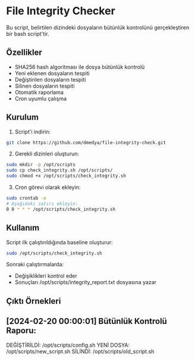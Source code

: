 # File Integrity Checker

Bu script, belirtilen dizindeki dosyaların bütünlük kontrolünü gerçekleştiren bir bash script'tir.

## Özellikler

- SHA256 hash algoritması ile dosya bütünlük kontrolü
- Yeni eklenen dosyaların tespiti
- Değiştirilen dosyaların tespiti
- Silinen dosyaların tespiti
- Otomatik raporlama
- Cron uyumlu çalışma

## Kurulum

1. Script'i indirin:
```bash
git clone https://github.com/dmedya/file-integrity-check.git
```

2. Gerekli dizinleri oluşturun:
```bash
sudo mkdir -p /opt/scripts
sudo cp check_integrity.sh /opt/scripts/
sudo chmod +x /opt/scripts/check_integrity.sh
```

3. Cron görevi olarak ekleyin:
```bash
sudo crontab -e
# Aşağıdaki satırı ekleyin:
0 0 * * * /opt/scripts/check_integrity.sh
```

## Kullanım

Script ilk çalıştırıldığında baseline oluşturur:
```bash
sudo /opt/scripts/check_integrity.sh
```

Sonraki çalıştırmalarda:
- Değişiklikleri kontrol eder
- Sonuçları /opt/scripts/integrity_report.txt dosyasına yazar

## Çıktı Örnekleri

[2024-02-20 00:00:01] Bütünlük Kontrolü Raporu:
----------------------------------------
DEĞİŞTİRİLDİ: /opt/scripts/config.sh
YENİ DOSYA: /opt/scripts/new_script.sh
SİLİNDİ: /opt/scripts/old_script.sh